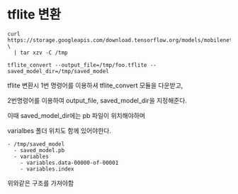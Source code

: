 # tflite 변환

```shell
curl https://storage.googleapis.com/download.tensorflow.org/models/mobilenet_v1_0.50_128_frozen.tgz \
  | tar xzv -C /tmp
```

```shell
tflite_convert --output_file=/tmp/foo.tflite --saved_model_dir=/tmp/saved_model
```

tflite 변환시 1번 명령어를 이용하셔 tflite_convert 모듈을 다운받고, 

2번명령어를 이용하여 output_file, saved_model_dir을 지정해준다.

이때 saved_model_dir에는 pb 파일이 위치해야하며

varialbes 폴더 위치도 함께 있어야한다.

```shell
- /tmp/saved_model
  - saved_model.pb
  - variables
    - variables.data-00000-of-00001
    - variables.index
```

위와같은 구조를 가져야함